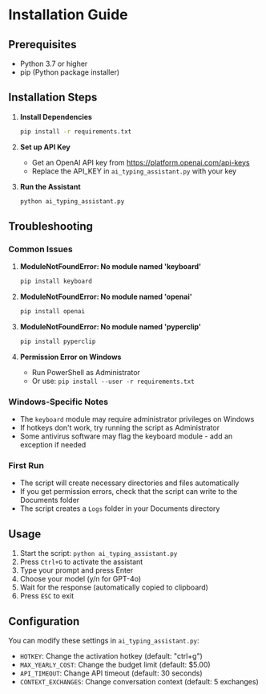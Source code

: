# Installation Guide

## Prerequisites

- Python 3.7 or higher
- pip (Python package installer)

## Installation Steps

1. **Install Dependencies**
   ```bash
   pip install -r requirements.txt
   ```

2. **Set up API Key**
   - Get an OpenAI API key from https://platform.openai.com/api-keys
   - Replace the API_KEY in `ai_typing_assistant.py` with your key

3. **Run the Assistant**
   ```bash
   python ai_typing_assistant.py
   ```

## Troubleshooting

### Common Issues

1. **ModuleNotFoundError: No module named 'keyboard'**
   ```bash
   pip install keyboard
   ```

2. **ModuleNotFoundError: No module named 'openai'**
   ```bash
   pip install openai
   ```

3. **ModuleNotFoundError: No module named 'pyperclip'**
   ```bash
   pip install pyperclip
   ```

4. **Permission Error on Windows**
   - Run PowerShell as Administrator
   - Or use: `pip install --user -r requirements.txt`

### Windows-Specific Notes

- The `keyboard` module may require administrator privileges on Windows
- If hotkeys don't work, try running the script as Administrator
- Some antivirus software may flag the keyboard module - add an exception if needed

### First Run

- The script will create necessary directories and files automatically
- If you get permission errors, check that the script can write to the Documents folder
- The script creates a `Logs` folder in your Documents directory

## Usage

1. Start the script: `python ai_typing_assistant.py`
2. Press `Ctrl+G` to activate the assistant
3. Type your prompt and press Enter
4. Choose your model (y/n for GPT-4o)
5. Wait for the response (automatically copied to clipboard)
6. Press `ESC` to exit

## Configuration

You can modify these settings in `ai_typing_assistant.py`:

- `HOTKEY`: Change the activation hotkey (default: "ctrl+g")
- `MAX_YEARLY_COST`: Change the budget limit (default: $5.00)
- `API_TIMEOUT`: Change API timeout (default: 30 seconds)
- `CONTEXT_EXCHANGES`: Change conversation context (default: 5 exchanges) 